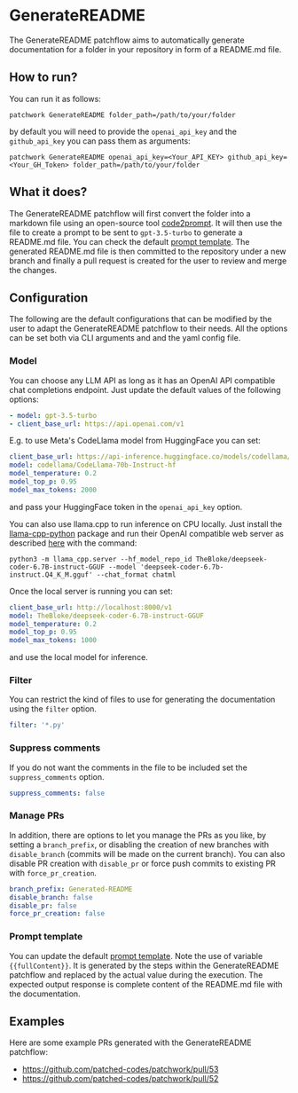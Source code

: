 # GenerateREADME

The GenerateREADME patchflow aims to automatically generate documentation for a folder in your repository in form of a README.md file. 

## How to run?
 
You can run it as follows:

`patchwork GenerateREADME folder_path=/path/to/your/folder`

by default you will need to provide the `openai_api_key` and the `github_api_key` you can pass them as arguments: 

`patchwork GenerateREADME openai_api_key=<Your_API_KEY> github_api_key=<Your_GH_Token> folder_path=/path/to/your/folder`

## What it does?

The GenerateREADME patchflow will first convert the folder into a markdown file using an open-source tool [code2prompt](https://github.com/raphaelmansuy/code2prompt). It will then use the file to create a prompt to be sent to `gpt-3.5-turbo` to generate a README.md file. You can check the default [prompt template](./generate_readme_prompt.json). The generated README.md file is then committed to the repository under a new branch and finally a pull request is created for the user to review and merge the changes. 

## Configuration

The following are the default configurations that can be modified by the user to adapt the GenerateREADME patchflow to their needs. All the options can be set both via CLI arguments and and the yaml config file.

### Model

You can choose any LLM API as long as it has an OpenAI API compatible chat completions endpoint. Just update the default values of the following options:

```yaml
- model: gpt-3.5-turbo
- client_base_url: https://api.openai.com/v1
```

E.g. to use Meta's CodeLlama model from HuggingFace you can set:

```yaml
client_base_url: https://api-inference.huggingface.co/models/codellama/CodeLlama-70b-Instruct-hf/v1
model: codellama/CodeLlama-70b-Instruct-hf
model_temperature: 0.2
model_top_p: 0.95
model_max_tokens: 2000
```
and pass your HuggingFace token in the `openai_api_key` option.

You can also use llama.cpp to run inference on CPU locally. Just install the [llama-cpp-python](https://github.com/abetlen/llama-cpp-python) package and run their OpenAI compatible web server as described [here](https://github.com/abetlen/llama-cpp-python) with the command:

`python3 -m llama_cpp.server --hf_model_repo_id TheBloke/deepseek-coder-6.7B-instruct-GGUF --model 'deepseek-coder-6.7b-instruct.Q4_K_M.gguf' --chat_format chatml`

Once the local server is running you can set:

```yaml
client_base_url: http://localhost:8000/v1
model: TheBloke/deepseek-coder-6.7B-instruct-GGUF
model_temperature: 0.2
model_top_p: 0.95
model_max_tokens: 1000
```
and use the local model for inference.

### Filter
You can restrict the kind of files to use for generating the documentation using the `filter` option.
```yaml
filter: '*.py'
```

### Suppress comments
If you do not want the comments in the file to be included set the `suppress_comments` option.
```yaml
suppress_comments: false
```

### Manage PRs
In addition, there are options to let you manage the PRs as you like, by setting a `branch_prefix`,  or disabling the creation of new branches with `disable_branch` (commits will be made on the current branch). You can also disable PR creation with `disable_pr` or force push commits to existing PR with `force_pr_creation`.

```yaml
branch_prefix: Generated-README
disable_branch: false
disable_pr: false
force_pr_creation: false
```

### Prompt template

You can update the default [prompt template](./generate_readme_prompt.json). Note the use of variable `{{fullContent}}`. It is generated by the steps within the GenerateREADME patchflow and replaced by the actual value during the execution. The expected output response is complete content of the README.md file with the documentation.

## Examples

Here are some example PRs generated with the GenerateREADME patchflow:

- https://github.com/patched-codes/patchwork/pull/53
- https://github.com/patched-codes/patchwork/pull/52
